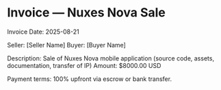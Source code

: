 # Invoice — Nuxes Nova Sale

Invoice Date: 2025-08-21

Seller: [Seller Name]
Buyer: [Buyer Name]

Description: Sale of Nuxes Nova mobile application (source code, assets, documentation, transfer of IP)
Amount: $8000.00 USD

Payment terms: 100% upfront via escrow or bank transfer.
